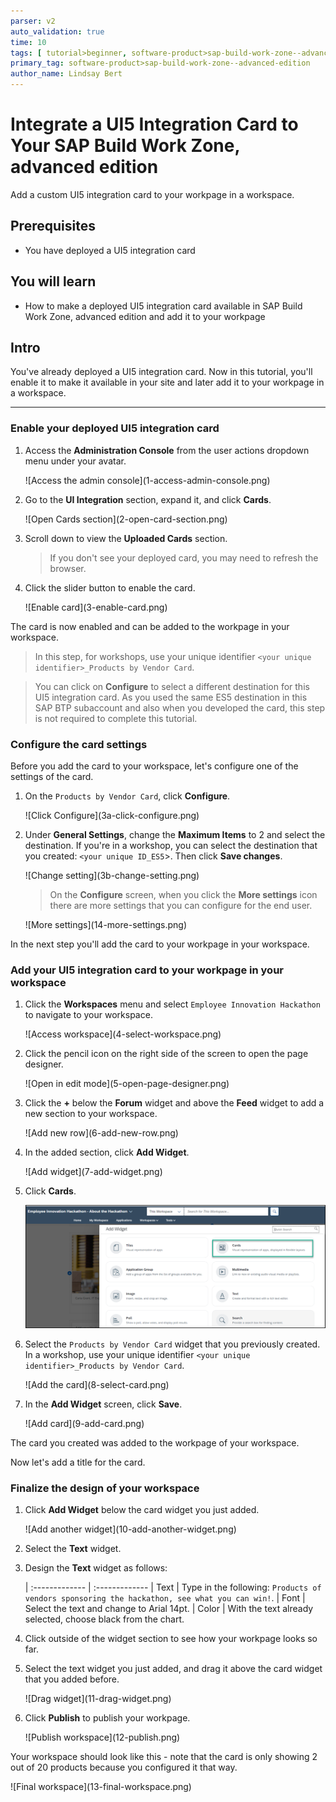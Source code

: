 ```yaml
---
parser: v2
auto_validation: true
time: 10
tags: [ tutorial>beginner, software-product>sap-build-work-zone--advanced-edition, topic>sapui5]
primary_tag: software-product>sap-build-work-zone--advanced-edition
author_name: Lindsay Bert
---
```


#  Integrate a UI5 Integration Card to Your SAP Build Work Zone, advanced edition
<!-- description --> Add a custom UI5 integration card to your workpage in a workspace.

## Prerequisites
 - You have deployed a UI5 integration card

## You will learn
  -  How to make a deployed UI5 integration card available in SAP Build Work Zone, advanced edition and add it to your workpage

## Intro
You've already deployed a UI5 integration card. Now in this tutorial, you'll enable it to make it available in your site and later add it to your workpage in a workspace.


---



### Enable your deployed UI5 integration card


1. Access the **Administration Console** from the user actions dropdown menu under your avatar.

    <!-- border -->![Access the admin console](1-access-admin-console.png)

2. Go to the **UI Integration** section, expand it, and click **Cards**.  

    <!-- border -->![Open Cards section](2-open-card-section.png)

3. Scroll down to view the **Uploaded Cards** section.

    >If you don't see your deployed card, you may need to refresh the browser.

4. Click the slider button to enable the card.

    <!-- border -->![Enable card](3-enable-card.png)

The card is now enabled and can be added to the workpage in your workspace.

>In this step, for workshops, use your unique identifier `<your unique identifier>_Products by Vendor Card`.

>You can click on **Configure** to select a different destination for this UI5 integration card. As you used the same ES5 destination in this SAP BTP subaccount and also when you developed the card, this step is not required to complete this tutorial.


### Configure the card settings


Before you add the card to your workspace, let's configure one of the settings of the card.

1. On the `Products by Vendor Card`, click **Configure**.

    <!-- border -->![Click Configure](3a-click-configure.png)

2. Under **General Settings**, change the **Maximum Items** to 2 and select the destination. If you're in a workshop, you can select the destination that you created:  `<your unique ID_ES5`>. Then click **Save changes**.

    <!-- border -->![Change setting](3b-change-setting.png)

    > On the **Configure** screen, when you click the **More settings** icon there are more settings that you can configure for the end user.
    <!-- border -->![More settings](14-more-settings.png)

In the next step you'll add the card to your workpage in your workspace.



### Add your UI5 integration card to your workpage in your workspace


1. Click the **Workspaces** menu and select `Employee Innovation Hackathon` to navigate to your workspace.

    <!-- border -->![Access workspace](4-select-workspace.png)


2. Click the pencil icon on the right side of the screen to open the page designer.

    <!-- border -->![Open in edit mode](5-open-page-designer.png)

3. Click the **+** below the **Forum** widget and above the **Feed** widget to add a new section to your workspace.

    <!-- border -->![Add new row](6-add-new-row.png)

4. In the added section, click **Add Widget**.

    <!-- border -->![Add widget](7-add-widget.png)

5. Click **Cards**.

    ![Click cards](7a-click-cards.png)

6. Select the `Products by Vendor Card` widget that you previously created. In a workshop, use your unique identifier `<your unique identifier>_Products by Vendor Card`.

    <!-- border -->![Add the card](8-select-card.png)

7. In the **Add Widget** screen, click **Save**.

    <!-- border -->![Add card](9-add-card.png)

The card you created was added to the workpage of your workspace.


Now let's add a title for the card.



### Finalize the design of your workspace


1. Click **Add Widget** below the card widget you just added.

    <!-- border -->![Add another widget](10-add-another-widget.png)

2. Select the **Text** widget.

3. Design the **Text** widget as follows:

    |  :------------- | :-------------
    | Text            | Type in the following: `Products of vendors sponsoring the hackathon, see what you can win!`.
    | Font            | Select the text and change to Arial 14pt.
    | Color           | With the text already selected, choose black from the chart.

4. Click outside of the widget section to see how your workpage looks so far.

5. Select the text widget you just added, and drag it above the card widget that you added before.

    <!-- border -->![Drag widget](11-drag-widget.png)

6. Click **Publish** to publish your workpage.

    <!-- border -->![Publish workspace](12-publish.png)

Your workspace should look like this - note that the card is only showing 2 out of 20 products because you configured it that way.

<!-- border -->![Final workspace](13-final-workspace.png)
